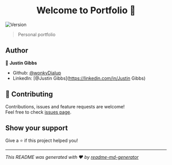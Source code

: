 <h1 align="center">Welcome to Portfolio 👋</h1>
<p>
  <img alt="Version" src="https://img.shields.io/badge/version- -blue.svg?cacheSeconds=2592000" />
</p>

> Personal portfolio

## Author

👤 **Justin Gibbs**

* Github: [@wonkyDialup](https://github.com/wonkyDialup)
* LinkedIn: [@Justin Gibbs](https://linkedin.com/in/Justin Gibbs)

## 🤝 Contributing

Contributions, issues and feature requests are welcome!<br />Feel free to check [issues page](https://github.com/wonkyDialup/personal-portfolio/issues). 

## Show your support

Give a ⭐️ if this project helped you!

***
_This README was generated with ❤️ by [readme-md-generator](https://github.com/kefranabg/readme-md-generator)_